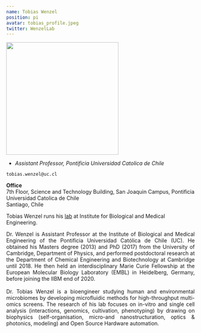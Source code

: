 ```yaml
---
name: Tobias Wenzel
position: pi
avatar: tobias_profile.jpeg
twitter: WenzelLab
---
```


<img width="300" src="{{site.baseurl}}/images/people/{{page.avatar}}" data-action="zoom">

- _Assistant Professor, Pontificia Universidad Catolica de Chile_<br>

<i class="fa fa-envelope-o"></i> `tobias.wenzel@uc.cl`

**Office**<br>
7th Floor, Science and Technology Building, San Joaquin Campus, Pontificia Universidad Catolica de Chile<br>
Santiago, Chile

Tobias Wenzel runs his [lab](https://wenzel-lab.github.io/) at Institute for Biological and Medical Engineering.
<br>
<div style="text-align: justify">Dr. Wenzel is Assistant Professor at the Institute of Biological and Medical Engineering of the Pontificia Universidad Católica de Chile (UC). He obtained his Masters degree (2013) and PhD (2017) from the University of Cambridge, Department of Physics, and performed postdoctoral research at the Department of Chemical Engineering and Biotechnology at Cambridge until 2018. He then held an interdisciplinary Marie Curie Fellowship at the European Molecular Biology Laboratory (EMBL) in Heidelberg, Germany, before joining the IIBM end of 2020.</div> 
<br>
<div style="text-align: justify">Dr. Tobias Wenzel is a bioengineer studying human and environmental microbiomes by developing microfluidic methods for high-throughput multi-omics screens. The research of his lab focuses on in-vitro and single cell analysis (interactions, genomics, cultivation, phenotyping) by drawing on biophysics (self-organisation, micro-and nanostructuration, optics & photonics, modeling) and Open Source Hardware automation.</div>
